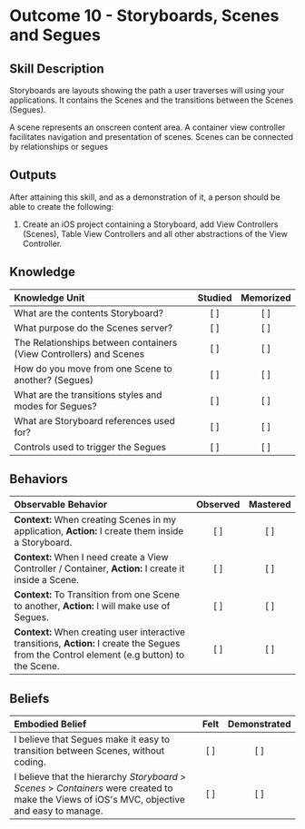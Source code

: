 # Outcome 10 - Storyboards, Scenes and Segues

Skill Description
-----
Storyboards are layouts showing the path a user traverses will using your applications. It contains the Scenes and the transitions between the Scenes (Segues).

A scene represents an onscreen content area. A container view controller facilitates navigation and presentation of scenes. Scenes can be connected by relationships or segues

Outputs
-------
After attaining this skill, and as a demonstration of it, a person should be able to create the following:

1.  Create an iOS project containing a Storyboard, add View Controllers (Scenes), Table View Controllers and all other abstractions of the View Controller.


## Knowledge

| Knowledge Unit   |      Studied      | Memorized |
|:-------------|:------------------:|:--------:|
| What are the contents Storyboard? | [ ] | [ ] |
| What purpose do the Scenes server? | [ ] | [ ] |
| The Relationships between containers (View Controllers) and Scenes |  [ ] | [ ] |
| How do you move from one Scene to another? (Segues) | [ ] | [ ] |
| What are the transitions styles and modes for Segues?  | [ ] | [ ] |
| What are Storyboard references used for? | [ ] | [ ] |
| Controls used to trigger the Segues | [ ] | [ ] |


## Behaviors

| Observable Behavior   |      Observed      | Mastered |
|:-------------|:------------------:|:--------:|
| **Context:** When creating Scenes in my application, **Action:** I create them inside a Storyboard. | [ ] | [ ] |
| **Context:** When I need create a View Controller / Container, **Action:** I create it inside a Scene. | [ ] | [ ] |
| **Context:** To Transition from one Scene to another, **Action:** I will make use of Segues. | [ ] | [ ] |
| **Context:** When creating user interactive transitions, **Action:** I create the Segues from the  Control element (e.g button) to the Scene. | [ ] | [ ] |


## Beliefs

| Embodied Belief   |      Felt      | Demonstrated |
|:-------------|:------------------:|:--------:|
| I believe that Segues make it easy to transition between Scenes, without coding. | [ ] | [ ] |
| I believe that the hierarchy _Storyboard_ &gt; _Scenes_ &gt; _Containers_ were created to make the Views of iOS's MVC, objective and easy to manage. | [ ] | [ ] |
